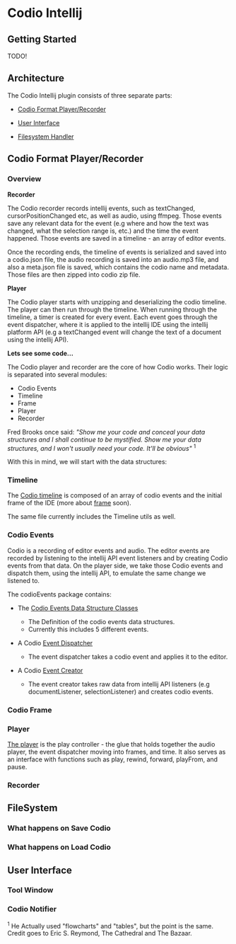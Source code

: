 # Codio Intellij

## Getting Started

TODO!
## Architecture

The Codio Intellij plugin consists of three separate parts:

- [Codio Format Player/Recorder](#codio-format-playerrecorder)

- [User Interface](#user-interface)

- [Filesystem Handler](#filesystem)



## Codio Format Player/Recorder

### Overview

**Recorder**

The Codio recorder records intellij events, such as textChanged, cursorPositionChanged etc, as well as audio, using ffmpeg. Those events save any relevant data for the event (e.g where and how the text was changed, what the selection range is, etc.) and the time the event happened. Those events are saved in a timeline - an array of editor events.

Once the recording ends, the timeline of events is serialized and saved into a codio.json file, the audio recording is saved into an audio.mp3 file, and also a meta.json file is saved, which contains the codio name and metadata. Those files are then zipped into codio zip file.

**Player**

The Codio player starts with unzipping and deserializing the codio timeline. The player can then run through the timeline. When running through the timeline, a timer is created for every event. Each event goes through the event dispatcher, where it is applied to the intellij IDE using the intellij platform API (e.g a textChanged event will change the text of a document using the intellij API).

**Lets see some code...**

The Codio player and recorder are the core of how Codio works. Their logic is separated into several modules:

* Codio Events
* Timeline
* Frame
* Player
* Recorder

Fred Brooks once said: *"Show me your code and conceal your data structures and I shall continue to be mystified. Show me your data structures, and I won't usually need your code. It'll be obvious"* <sup>1</sup>

With this in mind, we will start with the data structures:

### Timeline

The [Codio timeline](../codio-intellij/src/main/kotlin/com/wix/codio/CodioTimeline.kt) is composed of an array of codio events and the initial frame of the IDE (more about [frame](#codio-frame) soon).

The same file currently includes the Timeline utils as well.

### Codio Events
Codio is a recording of editor events and audio. The editor events are recorded by listening to the intellij API event listeners and by creating Codio events from that data. On the player side, we take those Codio events and dispatch them, using the intellij API, to emulate the same change we listened to.

The codioEvents package contains:
- The [Codio Events Data Structure Classes](../codio-intellij/src/main/kotlin/com/wix/codio/codioEvents/CodioEvents.kt)

  - The Definition of the codio events data structures.
  - Currently this includes 5 different events.

- A Codio [Event Dispatcher](../codio-intellij/src/main/kotlin/com/wix/codio/codioEvents/CodioEventsDispatcher.kt)

  - The event dispatcher takes a codio event and applies it to the editor.

- A Codio [Event Creator]((../codio-intellij/src/main/kotlin/com/wix/codio/codioEvents/CodioEventsCreator.kt))
  - The event creator takes raw data from intellij API listeners (e.g documentListener, selectionListener) and creates codio events.

### Codio Frame

### Player

[The player](../codio-intellij/src/main/kotlin/com/wix/codio/Player.kt) is the play controller - the glue that holds together the audio player, the event dispatcher moving into frames, and time. It also serves as an interface with functions such as play, rewind, forward, playFrom, and pause.

### Recorder

## FileSystem

### What happens on Save Codio

### What happens on Load Codio

## User Interface

### Tool Window

### Codio Notifier






<sup>1</sup>
He Actually used "flowcharts" and "tables", but the point is the same. Credit goes to Eric S. Reymond, The Cathedral and The Bazaar.
